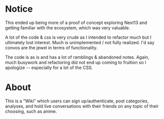 # Notice
This ended up being more of a proof of concept exploring Next13 and getting familiar with the ecosystem, which was very valuable.

A lot of the code & css is very crude as I intended to refactor much but I ultimately lost interest. Much is unimplemented / not fully realized. I'd say convos are the jewel in terms of functionality.

The code is as is and has a lot of ramblings & abandoned notes. Again, much busywork and refactoring did not end up coming to
fruition so I apologize -- especially for a lot of the CSS.

# About
This is a "Wiki" which users can sign up/authenticate, post categories, analyses, and hold live conversations with their friends on any topic of their choosing, such as anime. 
